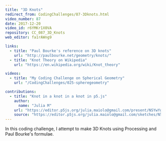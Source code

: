 ```yaml
---
title: "3D Knots"
redirect_from: CodingChallenges/87-3Dknots.html
video_number: 87
date: 2017-12-20
video_id: r6YMKr1X0VA
repository: CC_087_3D_Knots
web_editor: fa1rAWng9

links:
  - title: "Paul Bourke's reference on 3D knots"
    url: "http://paulbourke.net/geometry/knots/"
  - title: "Knot Theory on Wikipedia"
    url: "https://en.wikipedia.org/wiki/Knot_theory"

videos:
  - title: "My Coding Challenge on Spherical Geometry"
    url: "/CodingChallenges/025-spheregeometry"

contributions:
  - title: "Knot in a knot in a knot in p5.js"
    author:
      name: "Julia M"
    url: "https://editor.p5js.org/julia.maiolo@gmail.com/present/NSYwYgi0t"
    source: "https://editor.p5js.org/julia.maiolo@gmail.com/sketches/NSYwYgi0t"
---
```


In this coding challenge, I attempt to make 3D Knots using Processing and Paul Bourke's formulae.
